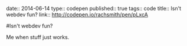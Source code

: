 date:: 2014-06-14
type:: codepen
published:: true
tags:: code
title:: Isn't webdev fun?
link:: http://codepen.io/rachsmith/pen/pLxcA

#Isn't webdev fun?

Me when stuff just works.